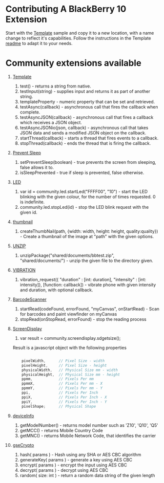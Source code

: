 # Contributing A BlackBerry 10 Extension

Start with the [Template](https://github.com/blackberry/WebWorks-Community-APIs/tree/master/BB10/Template) sample and copy it to a new location, with a name change to reflect it's capabilities. Follow the instructions in the Template [readme](https://github.com/blackberry/WebWorks-Community-APIs/blob/master/BB10/Template/README.md) to adapt it to your needs.

# Community extensions available

1. [Template](https://github.com/blackberry/WebWorks-Community-APIs/tree/master/BB10/Template)
	1. test() - returns a string from native.
	2. testInput(string) - supplies input and returns it as part of another string.
	3. templateProperty - numeric property that can be set and retrieved.
	4. testAsync(callback) - asynchronous call that fires the callback when complete.
	5. testAsyncJSON(callback) - asynchronous call that fires a callback which receives a JSON object.
	6. testAsyncJSONio(json, callback) - asynchronous call that takes JSON data and sends a modified JSON object on the callback.
	7. startThread(callback) - starts a thread that fires events to a callback.
	8. stopThread(callback) - ends the thread that is firing the callback.
2. [Prevent Sleep](https://github.com/blackberry/WebWorks-Community-APIs/tree/master/BB10/PreventSleep)
	1.  setPreventSleep(boolean) - true prevents the screen from sleeping, false allows it to.
	2.  isSleepPrevented - true if sleep is prevented, false otherwise.
3. [LED](https://github.com/blackberry/WebWorks-Community-APIs/tree/master/BB10/LED)
	1. var id = community.led.startLed("FFFF00", "10") - start the LED blinking with the given colour, for the number of times requested. 0 is indefinite.
    2. community.led.stopLed(id) - stop the LED blink request with the given id.
4. [thumbnail](https://github.com/blackberry/WebWorks-Community-APIs/tree/master/BB10/thumbnail)
	1. createThumbNail(path, {width: width, height: height, quality:quality}) - Create a thumbnail of the image at "path" with the given options.
5. [UNZIP](https://github.com/blackberry/WebWorks-Community-APIs/tree/master/BB10/UNZIP)
	1. unzipPackage("shared/documents/bbtest.zip", "shared/documents/") - unzip the given file to the directory given.
6. [VIBRATION](https://github.com/blackberry/WebWorks-Community-APIs/tree/master/BB10/VIBRATION)
	1. vibration_request({ "duration" : [int: duration], "intensity" : [int: intensity]}, [function: callback]) - vibrate phone with given intensity and duration, with optional callback.
7. [BarcodeScanner](https://github.com/blackberry/WebWorks-Community-APIs/tree/master/BB10/BarcodeScanner)
	1.  startRead(codeFound, errorFound, "myCanvas", onStartRead) - Scan for barcodes and paint viewfinder on myCanvas
	2.  stopRead(onStopRead, errorFound) - stop the reading process
8. [ScreenDisplay](https://github.com/blackberry/WebWorks-Community-APIs/tree/master/BB10/ScreenDisplay)
	1. var result = community.screendisplay.sdgetsize();

	Result is a javascript object with the following properties

	```javascript

		pixelWidth,      // Pixel Size - width
		pixelHeight,     // Pixel Size - height
		physicalWidth,   // Physical Size mm - width
		physicalHeight,  // Physical Size mm - height
		ppmm,            // Pixels Per mm
		ppmmX,           // Pixels Per mm - X
		ppmmY,           // Pixels Per mm - Y
		ppi,             // Pixels Per Inch
		ppiX,            // Pixels Per Inch - X
		ppiY,            // Pixels Per Inch - Y
		pixelShape;      // Physical Shape
	```

9. [deviceInfo](https://github.com/blackberry/WebWorks-Community-APIs/tree/master/BB10/deviceInfo)
	1. getModelNumber() - returns model number such as 'Z10', 'Q10', 'Q5'
	2. getMCC() - returns Mobile Country Code
	3. getMNC() - returns Mobile Network Code, that identifies the carrier

10. [gseCrypto](https://github.com/blackberry/WebWorks-Community-APIs/tree/master/BB10/gseCrypto)
	1. hash( params ) - Hash using any SHA or AES CBC algorithm
	2. generateKey( params ) - generate a key using AES CBC
	3. encrypt( params ) - encrypt the input using AES CBC
	4. decrypt( params ) - decrypt using AES CBC
	5. random( size: int ) - return a random data string of the given length
	



